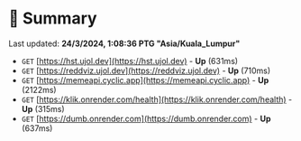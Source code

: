 # 📖 Summary
Last updated: **24/3/2024, 1:08:36 PTG "Asia/Kuala_Lumpur"**

- `GET` [https://hst.ujol.dev](https://hst.ujol.dev) - **Up** (631ms)
- `GET` [https://reddviz.ujol.dev](https://reddviz.ujol.dev) - **Up** (710ms)
- `GET` [https://memeapi.cyclic.app](https://memeapi.cyclic.app) - **Up** (2122ms)
- `GET` [https://klik.onrender.com/health](https://klik.onrender.com/health) - **Up** (315ms)
- `GET` [https://dumb.onrender.com](https://dumb.onrender.com) - **Up** (637ms)
